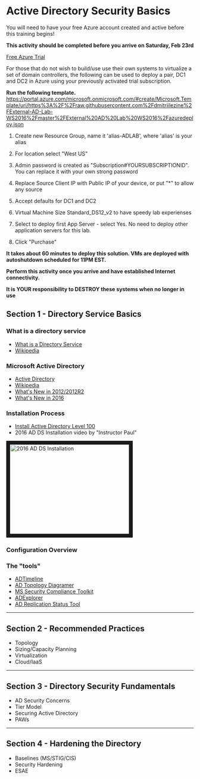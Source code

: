 
# Active Directory Security Basics

You will need to have your free Azure account created and active before this training begins! 

**This activity should be completed before you arrive on Saturday, Feb 23rd**

[Free Azure Trial](https://azure.microsoft.com/free/)

For those that do not wish to build/use use their own systems to virtualize a set of domain controllers, the following can be used to deploy a pair, DC1 and DC2 in Azure using your previously activated trial subscription.

**Run the following template.**
https://portal.azure.com/microsoft.onmicrosoft.com/#create/Microsoft.Template/uri/https%3A%2F%2Fraw.githubusercontent.com%2Fdmitriilezine%2FExternal-AD-Lab-WS2016%2Fmaster%2FExternal%20AD%20Lab%20WS2016%2Fazuredeploy.json

1. Create new Resource Group, name it 'alias-ADLAB', where 'alias' is your alias

2. For location select "West US"

3. Admin password is created as "Subscription#YOURSUBSCRIPTIONID". You can replace it with your own strong password

4. Replace Source Client IP with Public IP of your device, or put "*" to allow any source

5. Accept defaults for DC1 and DC2

6. Virtual Machine Size Standard_DS12_v2 to have speedy lab experienses

7. Select to deploy first App Server - select Yes. No need to deploy other application servers for this lab.

8. Click "Purchase"

**It takes about 60 minutes to deploy this solution. VMs are deployed with autoshutdown scheduled for 11PM EST.**

**Perform this activity once you arrive and have established Internet connectivity.**

**It is YOUR responsibility to DESTROY these systems when no longer in use**


## Section 1 - Directory Service Basics
### What is a directory service

- [What is a Directory Service](https://www.dummies.com/programming/networking/defining-terms-what-is-a-directory-service/)
- [Wikipedia](https://en.wikipedia.org/wiki/Directory_service)

### Microsoft Active Directory
- [Active Directory](https://docs.microsoft.com/en-us/windows/desktop/ad/active-directory-domain-services)
- [Wikipedia](https://en.wikipedia.org/wiki/Active_Directory)
- [What's New in 2012/2012R2](https://docs.microsoft.com/en-us/previous-versions/windows/it-pro/windows-server-2012-R2-and-2012/hh831477(v=ws.11))
- [What's New in 2016](https://docs.microsoft.com/en-us/windows-server/identity/whats-new-active-directory-domain-services)

### Installation Process
- [Install Active Directory Level 100](https://docs.microsoft.com/en-us/windows-server/identity/ad-ds/deploy/install-active-directory-domain-services--level-100-)
- 2016 AD DS Installation video by "Instructor Paul"

<a href="http://www.youtube.com/watch?feature=player_embedded&v=Vo5WAoukDnE
" target="_blank"><img src="http://img.youtube.com/vi/Vo5WAoukDnE/0.jpg" 
alt="2016 AD DS Installation" width="320" height="240" border="10" /></a>

### Configuration Overview

### The "tools"
- [ADTimeline](https://github.com/ANSSI-FR/ADTimeline)
- [AD Topology Diagramer](https://www.microsoft.com/en-us/download/details.aspx?id=13380)
- [MS Security Compliance Toolkit](https://www.microsoft.com/en-us/download/details.aspx?id=55319)
- [ADExplorer](https://docs.microsoft.com/en-us/sysinternals/downloads/adexplorer)
- [AD Replication Status Tool](https://www.microsoft.com/en-us/download/details.aspx?id=30005)



****

## Section 2 - Recommended Practices
* Topology
* Sizing/Capacity Planning
* Virtualization
* Cloud/IaaS

****

## Section 3 - Directory Security Fundamentals
* AD Security Concerns
* Tier Model
* Securing Active Directory
* PAWs

****

## Section 4 - Hardening the Directory
* Baselines (MS/STIG/CIS)
* Security Hardening
* ESAE
